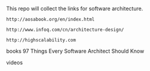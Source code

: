 This repo will collect the links for software architecture.

    http://aosabook.org/en/index.html

    http://www.infoq.com/cn/architecture-design/

    http://highscalability.com

books
    97 Things Every Software Architect Should Know

videos

    
